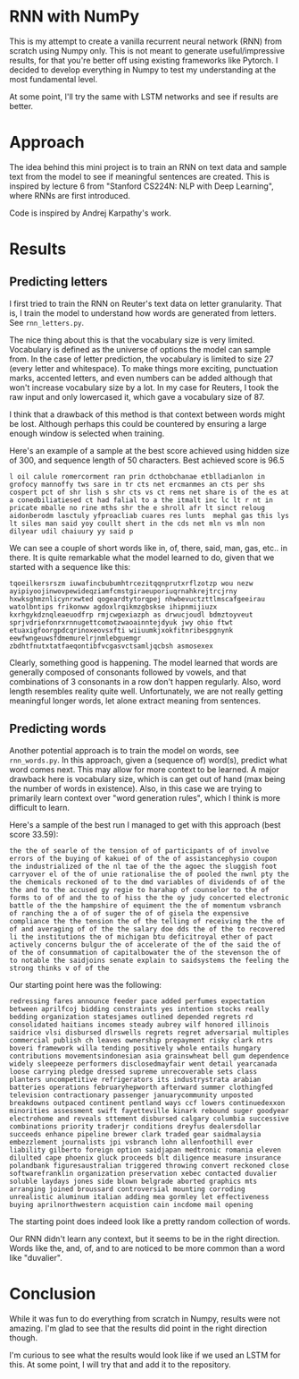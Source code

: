 # RNN with NumPy

This is my attempt to create a vanilla recurrent neural network (RNN) from scratch using Numpy only. This is not meant to generate useful/impressive results, for that you're better off using existing frameworks like Pytorch. I decided to develop everything in Numpy to test my understanding at the most fundamental level.

At some point, I'll try the same with LSTM networks and see if results are better.

# Approach

The idea behind this mini project is to train an RNN on text data and sample text from the model to see if meaningful sentences are created. This is inspired by lecture 6 from "Stanford CS224N: NLP with Deep Learning", where RNNs are first introduced. 

Code is inspired by Andrej Karpathy's work.

# Results

## Predicting letters

I first tried to train the RNN on Reuter's text data on letter granularity. That is, I train the model to understand how words are generated from letters. See `rnn_letters.py`.

The nice thing about this is that the vocabulary size is very limited. Vocabulary is defined as the universe of options the model can sample from. In the case of letter prediction, the vocabulary is limited to size 27 (every letter and whitespace). To make things more exciting, punctuation marks, accented letters, and even numbers can be added although that won't increase vocabulary size by a lot. In my case for Reuters, I took the raw input and only lowercased it, which gave a vocabulary size of 87.

I think that a drawback of this method is that context between words might be lost. Although perhaps this could be countered by ensuring a large enough window is selected when training. 


Here's an example of a sample at the best score achieved using hidden size of 300, and sequence length of 50 characters. Best achieved score is 96.5 

` l oil calule romercorment ran prin dcthobchanae etblladianlon in grofocy mannoffy tws sare in tr cts net ercmanmes an cts per shs cospert pct of shr lish s shr cts vs ct rems net share is of the es at a conedbiliatiesed ct had falial to a the itmalt inc lc lt r nt in pricate mballe no rine mths shr the e shroll afr lt sinct reloug aidonberodm lasctuly yfproacliab cuares res lunts  mephal gas this lys lt siles man said yoy coullt shert in the cds net mln vs mln non dilyear udil chaiuury yy said p 
`

We can see a couple of short words like in, of, there, said, man, gas, etc.. in there.
It is quite remarkable what the model learned to do, given that we started with a sequence like this:

` tqoeilkersrszm iuwafincbubumhtrcezitqqnprutxrflzotzp wou nezw ayipiyoojinwovpewideqziamfcmstgiraeuporiuqrnahkrejtrcjrny hxwksghmznlicynrxwted qogeardtytorqpej nhwbevuctzttlmscafgeeirau watolbntips frikonww agdoxlrqikmzgbskse ihipnmijiuzx kxrhgykdznqleaeuodfrp rmjcwgexiazph as drwucjoudl bdmztoyveut sprjvdriefonrxrnnugettcomotzwaoainntejdyuk jwy ohio ftwt  etuaxigfoorgpdcqrinoxeovsxfti wiiuumkjxokfitnribespgnynk eewfwngeuwsfdmemurelrjnmlebguemgr zbdhtfnutxtatfaeqontibfvcgasvctsamljqcbsh asmosexex 
`

Clearly, something good is happening. The model learned that words are generally composed of consonants followed by vowels, and that combinations of 3 consonants in a row don't happen regularly. Also, word length resembles reality quite well.
Unfortunately, we are not really getting meaningful longer words, let alone extract meaning from sentences. 

## Predicting words

Another potential approach is to train the model on words, see `rnn_words.py`. In this approach, given a (sequence of) word(s), predict what word comes next. This may allow for more context to be learned. A major drawback here is vocabulary size, which is can get out of hand (max being the number of words in existence).
Also, in this case we are trying to primarily learn context over "word generation rules", which I think is more difficult to learn.


Here's a sample of the best run I managed to get with this approach (best score 33.59):

` the the of searle of the tension of of participants of of involve errors of the buying of kakuei of of the of assistancephysio coupon the industrialized of the nl tae of the the agoec the sluggish foot carryover el of the of unie rationalise the of pooled the nwnl pty the the chemicals reckoned of to the dmd variables of dividends of of the the and to the accused gy regie to harahap of counselor to the of forms to of of and the to of hiss the the oy judy concerted electronic battle of the the hampshire of equiment the the of momentum vsbranch of ranching the a of of suger the of of gisela the expensive compliance the the tension the of the telling of receiving the the of of and averaging of of the the salary doe dds the of the to recovered li the institutions the of michigan btu deficitroyal ether of pact actively concerns bulgur the of accelerate of the of the said the of of the of consummation of capitalbowater the of the stevenson the of to notable the saidjoins senate explain to saidsystems the feeling the strong thinks v of of the 
`

Our starting point here was the following:

` redressing fares announce feeder pace added perfumes expectation between aprilfcoj bidding constraints yes intention stocks really bedding organization statesjames outlined depended regrets rd consolidated haitians incomes steady aubrey wilf honored illinois saidrice vlsi disbursed dlrswells regrets regret adversarial multiples commercial publish ch leaves ownership prepayment risky clark ntrs boveri framework willa tending positively whole entails hungary contributions movementsindonesian asia grainswheat bell gum dependence widely sleepeeze performers disclosedmayfair went detail yearcanada loose carrying pledge dressed supreme unrecoverable sets class planters uncompetitive refrigerators its industrystrata arabian batteries operations februaryhepworth afterward summer clothingfed television contractionary passenger januarycommunity unposted breakdowns outpaced continent pentland ways ccf lowers continuedexxon minorities assessment swift fayetteville kinark rebound suger goodyear electrohome and reveals sttement disbursed calgary columbia successive combinations priority traderjr conditions dreyfus dealersdollar succeeds enhance pipeline brewer clark traded gear saidmalaysia embezzlement journalists jpi vsbranch lohn allenfoothill ever liability gilberto foreign option saidjapan medtronic romania eleven dilulted cape phoenix gluck proceeds blt diligence measure insurance polandbank figuresaustralian triggered throwing convert reckoned close softwarefranklin organization preservation xebec contacted duvalier soluble laydays jones side blown belgrade aborted graphics mts arranging joined broussard controversial mounting corroding unrealistic aluminum italian adding mea gormley let effectiveness buying aprilnorthwestern acquistion cain incdome mail opening 
`

The starting point does indeed look like a pretty random collection of words.

Our RNN didn't learn any context, but it seems to be in the right direction. Words like the, and, of, and to are noticed to be more common than a word like "duvalier".

# Conclusion

While it was fun to do everything from scratch in Numpy, results were not amazing. I'm glad to see that the results did point in the right direction though.

I'm curious to see what the results would look like if we used an LSTM for this. At some point, I will try that and add it to the repository.